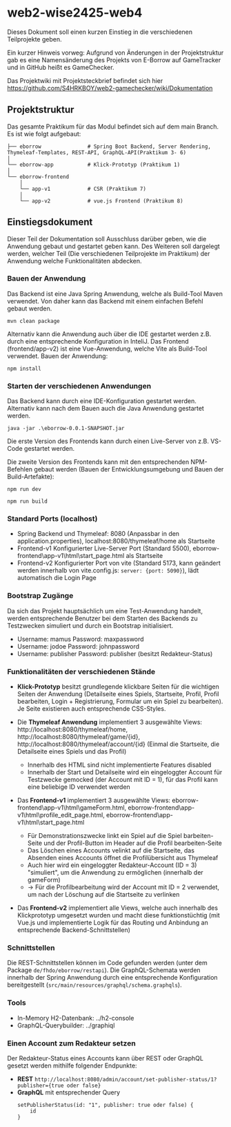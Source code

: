 # web2-wise2425-web4

Dieses Dokument soll einen kurzen Einstieg in die verschiedenen Teilprojekte geben.

Ein kurzer Hinweis vorweg: Aufgrund von Änderungen in der Projektstruktur gab es eine Namensänderung des Projekts von E-Borrow auf GameTracker und in GitHub heißt es GameChecker.

Das Projektwiki mit Projektsteckbrief befindet sich hier https://github.com/S4HRKBOY/web2-gamechecker/wiki/Dokumentation

## Projektstruktur

Das gesamte Praktikum für das Modul befindet sich auf dem main Branch. Es ist wie folgt aufgebaut: 

```
├── eborrow               # Spring Boot Backend, Server Rendering, Thymeleaf-Templates, REST-API, GraphQL-API(Praktikum 3- 6)
│   
└── eborrow-app           # Klick-Prototyp (Praktikum 1)
│   
└── eborrow-frontend     
    │
    └── app-v1            # CSR (Praktikum 7)
    │
    └── app-v2            # vue.js Frontend (Praktikum 8)

```

## Einstiegsdokument

Dieser Teil der Dokumentation soll Ausschluss darüber geben, wie die Anwendung gebaut und gestartet geben kann. Des Weiteren
soll dargelegt werden, welcher Teil (Die verschiedenen Teilprojekte im Praktikum) der Anwendung welche Funktionalitäten abdecken.

### Bauen der Anwendung 

Das Backend ist eine Java Spring Anwendung, welche als Build-Tool Maven verwendet. Von daher kann das Backend mit einem einfachen Befehl gebaut werden.

```
mvn clean package
```

Alternativ kann die Anwendung auch über die IDE gestartet werden z.B. durch eine entsprechende Konfiguration in InteliJ.
Das Frontend (frontend/app-v2) ist eine Vue-Anwendung, welche Vite als Build-Tool verwendet.
Bauen der Anwendung:

```
npm install
```

### Starten der verschiedenen Anwendungen

Das Backend kann durch eine IDE-Konfiguration gestartet werden. Alternativ kann nach dem Bauen auch die Java Anwendung gestartet werden.

```
java -jar .\eborrow-0.0.1-SNAPSHOT.jar
```

Die erste Version des Frontends kann durch einen Live-Server von z.B. VS-Code gestartet werden.

Die zweite Version des Frontends kann mit den entsprechenden NPM-Befehlen gebaut werden (Bauen der Entwicklungsumgebung und Bauen der Build-Artefakte):

```
npm run dev
```

```
npm run build
```

### Standard Ports (localhost)

* Spring Backend und Thymeleaf: 8080 (Anpassbar in den application.properties), localhost:8080/thymeleaf/home als Startseite
* Frontend-v1 Konfigurierter Live-Server Port (Standard 5500), eborrow-frontend\app-v1\html\start_page.html als Startseite
* Frontend-v2 Konfigurierter Port von vite (Standard 5173, kann geändert werden innerhalb von vite.config.js: ```server: {port: 5090}```), lädt automatisch die Login Page

### Bootstrap Zugänge

Da sich das Projekt hauptsächlich um eine Test-Anwendung handelt, werden entsprechende Benutzer bei dem Starten des Backends zu Testzwecken simuliert und durch ein Bootstrap initialisiert.

* Username: mamus Password: maxpassword
* Username: jodoe Password: johnpassword 
* Username: publisher Password: publisher (besitzt Redakteur-Status)  

### Funktionalitäten der verschiedenen Stände

* **Klick-Prototyp** besitzt grundlegende klickbare Seiten für die wichtigen Seiten der Anwendung (Detailseite eines Spiels, Startseite, Profil, Profil bearbeiten, Login + Registrierung, Formular um ein Spiel zu bearbeiten). Je Seite existieren auch entsprechende CSS-Styles.

* Die **Thymeleaf Anwendung** implementiert 3 ausgewählte Views: http://localhost:8080/thymeleaf/home, http://localhost:8080/thymeleaf/game/{id}, http://localhost:8080/thymeleaf/account/{id} (Einmal die Startseite, die Detailseite eines Spiels und das Profil)

    * Innerhalb des HTML sind nicht implementierte Features disabled
    * Innerhalb der Start und Detailseite wird ein eingeloggter Account für Testzwecke gemocked (der Account mit ID = 1), für das Profil kann eine beliebige ID verwendet werden

* Das **Frontend-v1** implementiert  3 ausgewählte Views: eborrow-frontend\app-v1\html\gameForm.html, eborrow-frontend\app-v1\html\profile_edit_page.html, eborrow-frontend\app-v1\html\start_page.html

    * Für Demonstrationszwecke linkt ein Spiel auf die Spiel barbeiten-Seite und der Profil-Button im Header auf die Profil bearbeiten-Seite
    * Das Löschen eines Accounts velinkt auf die Startseite, das Absenden eines Accounts öffnet die Profilübersicht aus Thymeleaf
    * Auch hier wird ein eingeloggter Redakteur-Account (ID = 3) "simuliert", um die Anwendung zu ermöglichen (innerhalb der gameForm)
    * → Für die Profilbearbeitung wird der Account mit ID = 2 verwendet, um nach der Löschung auf die Startseite zu verlinken

* Das **Frontend-v2** implementiert alle Views, welche auch innerhalb des Klickprototyp umgesetzt wurden und macht diese funktionstüchtig (mit Vue.js und implementierte Logik für das Routing und Anbindung an entsprechende Backend-Schnittstellen)

### Schnittstellen

Die REST-Schnittstellen können im Code gefunden werden (unter dem Package ``de/fhdo/eborrow/restapi``).
Die GraphQL-Schemata werden innerhalb der Spring Anwendung durch eine entsprechende Konfiguration bereitgestellt (``src/main/resources/graphql/schema.graphqls``).

### Tools

* In-Memory H2-Datenbank: ../h2-console
* GraphQL-Querybuilder: ../graphiql

### Einen Account zum Redakteur setzen

Der Redakteur-Status eines Accounts kann über REST oder GraphQL gesetzt werden mithilfe folgender Endpunkte:
* **REST** ```http://localhost:8080/admin/account/set-publisher-status/1?publisher={true oder false}```
* **GraphQL** mit entsprechender Query
    ```
    setPublisherStatus(id: "1", publisher: true oder false) {
        id
    }
    ```
